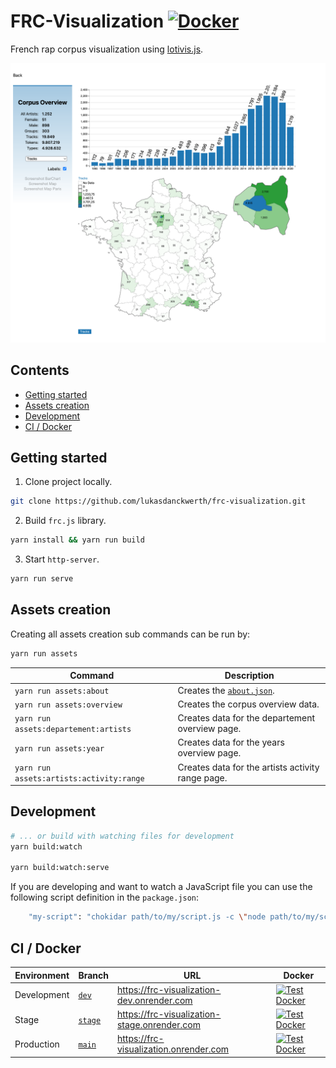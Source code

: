 # FRC-Visualization [![Docker](https://github.com/lukasdanckwerth/frc-visualization/actions/workflows/docker-publish.yml/badge.svg)](https://github.com/lukasdanckwerth/frc-visualization/actions/workflows/docker-publish.yml)

French rap corpus visualization using [lotivis.js](https://github.com/lotivis/lotivis).

![Corpus Overview](img/corpus.overview.png)

## Contents

- [Getting started](#getting-started)
- [Assets creation](#assets-creation)
- [Development](#development)
- [CI / Docker](#ci--docker)

## Getting started

1) Clone project locally.

```bash
git clone https://github.com/lukasdanckwerth/frc-visualization.git
```

2) Build `frc.js` library.

```bash
yarn install && yarn run build
```

3) Start `http-server`.

```bash
yarn run serve
```

## Assets creation

Creating all assets creation sub commands can be run by:

```bash
yarn run assets
```

| Command | Description |
| - | - |
| `yarn run assets:about` | Creates the [`about.json`](./data/about.json). |
| `yarn run assets:overview` | Creates the corpus overview data. |
| `yarn run assets:departement:artists` | Creates data for the departement overview page. |
| `yarn run assets:year` | Creates data for the years overview page. |
| `yarn run assets:artists:activity:range` | Creates data for the artists activity range page. |

## Development

```sh
# ... or build with watching files for development
yarn build:watch

yarn build:watch:serve
```

If you are developing and want to watch a JavaScript file you can use the following script definition in the `package.json`:

```bash
    "my-script": "chokidar path/to/my/script.js -c \"node path/to/my/script.js\"""
```

## CI / Docker

| Environment | Branch | URL | Docker |
| - | - | - | - |
| Development | [`dev`](https://github.com/lukasdanckwerth/frc-visualization/tree/dev)  | https://frc-visualization-dev.onrender.com | [![Test Docker](https://github.com/lukasdanckwerth/frc-visualization/actions/workflows/test-docker.yml/badge.svg?branch=dev)](https://github.com/lukasdanckwerth/frc-visualization/actions/workflows/test-docker.yml) |
| Stage | [`stage`](https://github.com/lukasdanckwerth/frc-visualization/tree/stage) | https://frc-visualization-stage.onrender.com | [![Test Docker](https://github.com/lukasdanckwerth/frc-visualization/actions/workflows/test-docker.yml/badge.svg?branch=stage)](https://github.com/lukasdanckwerth/frc-visualization/actions/workflows/test-docker.yml) |
| Production | [`main`](https://github.com/lukasdanckwerth/frc-visualization/tree/main) | https://frc-visualization.onrender.com | [![Test Docker](https://github.com/lukasdanckwerth/frc-visualization/actions/workflows/test-docker.yml/badge.svg?branch=main)](https://github.com/lukasdanckwerth/frc-visualization/actions/workflows/test-docker.yml) |
